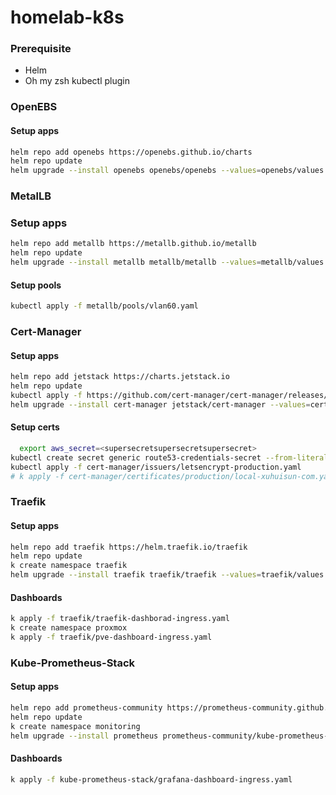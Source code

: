 # homelab-k8s

### Prerequisite
- Helm
- Oh my zsh kubectl plugin

### OpenEBS
#### Setup apps
```bash
helm repo add openebs https://openebs.github.io/charts
helm repo update
helm upgrade --install openebs openebs/openebs --values=openebs/values.yaml --namespace=openebs --create-namespace
```

<!-- ### Reflector -->
<!-- #### Setup apps -->
<!-- ```bash -->
<!-- helm repo add emberstack https://emberstack.github.io/helm-charts -->
<!-- helm repo update -->
<!-- k create namespace reflector -->
<!-- helm upgrade --install reflector emberstack/reflector --values=reflector/values.yaml --namespace=reflector --create-namespace -->
<!-- ``` -->

### MetalLB
### Setup apps
```bash
helm repo add metallb https://metallb.github.io/metallb
helm repo update
helm upgrade --install metallb metallb/metallb --values=metallb/values.yaml --namespace=metallb-system --create-namespace
```
#### Setup pools
```bash
kubectl apply -f metallb/pools/vlan60.yaml
```

### Cert-Manager
#### Setup apps
```bash
helm repo add jetstack https://charts.jetstack.io
helm repo update
kubectl apply -f https://github.com/cert-manager/cert-manager/releases/download/v1.12.1/cert-manager.crds.yaml
helm upgrade --install cert-manager jetstack/cert-manager --values=cert-manager/values.yaml --namespace=cert-manager --create-namespace --version v1.12.1
```
#### Setup certs
```bash
  export aws_secret=<supersecretsupersecretsupersecret>
kubectl create secret generic route53-credentials-secret --from-literal="secret-access-key=$aws_secret" --namespace cert-manager
kubectl apply -f cert-manager/issuers/letsencrypt-production.yaml
# k apply -f cert-manager/certificates/production/local-xuhuisun-com.yaml
```

### Traefik
#### Setup apps
```bash
helm repo add traefik https://helm.traefik.io/traefik
helm repo update
k create namespace traefik
helm upgrade --install traefik traefik/traefik --values=traefik/values.yaml --namespace=traefik --create-namespace
```
#### Dashboards
```bash
k apply -f traefik/traefik-dashborad-ingress.yaml
k create namespace proxmox
k apply -f traefik/pve-dashboard-ingress.yaml
```

### Kube-Prometheus-Stack
#### Setup apps
```bash
helm repo add prometheus-community https://prometheus-community.github.io/helm-charts
helm repo update
k create namespace monitoring
helm upgrade --install prometheus prometheus-community/kube-prometheus-stack --values=kube-prometheus-stack/values.yaml --namespace=monitoring --create-namespace
```
#### Dashboards
```bash
k apply -f kube-prometheus-stack/grafana-dashboard-ingress.yaml
```
